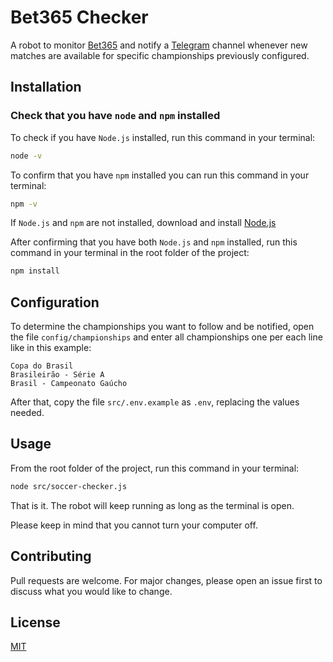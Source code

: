 # Bet365 Checker

A robot to monitor [Bet365](https://www.bet365.com/) and notify a [Telegram](https://telegram.org/) channel whenever new matches are available for specific championships previously configured.

## Installation

### Check that you have `node` and `npm` installed

To check if you have `Node.js` installed, run this command in your terminal:
```bash
node -v
```

To confirm that you have `npm` installed you can run this command in your terminal:
```bash
npm -v
```

If `Node.js` and `npm` are not installed, download and install [Node.js](https://nodejs.org/en/download/)

After confirming that you have both `Node.js` and `npm` installed, run this command in your terminal in the root folder of the project:
````bash
npm install
````

## Configuration

To determine the championships you want to follow and be notified, open the file `config/championships` and enter all championships one per each line like in this example:
```
Copa do Brasil
Brasileirão - Série A
Brasil - Campeonato Gaúcho
```

After that, copy the file `src/.env.example` as `.env`, replacing the values needed.

## Usage

From the root folder of the project, run this command in your terminal:
````bash
node src/soccer-checker.js
````
That is it. The robot will keep running as long as the terminal is open.

Please keep in mind that you cannot turn your computer off.

## Contributing
Pull requests are welcome. For major changes, please open an issue first to discuss what you would like to change.

## License
[MIT](https://choosealicense.com/licenses/mit/)
